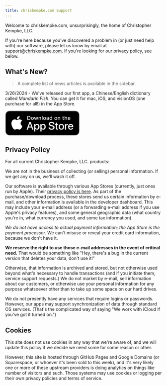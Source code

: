 ```yaml
---
title: chriskempke.com Support
---
```


Welcome to chriskempke.com, unsurprisingly, the home of Christopher Kempke, LLC.  

If you're here because you've discovered a problem in (or just need help with) our software, please let us know by email at  support@chriskempke.com.   If you're looking for our privacy policy, see below.

## What's New?

> A complete list of news articles is available in the sidebar.

3/26/2024 - We've released our first app, a Chinese/English dictionary called _Mandarin Fish_.  You can get it for mac, iOS, and visionOS (one purchase for all!) in the App Store.

[![app-store-black](products/media/app-store-black.svg)](https://apple.co/3JAySnu)

## Privacy Policy

For all current Christopher Kempke, LLC.  products:

We are not in the business of collecting (or selling) personal information.   If we get any on us, we'll wash it off.

Our software is available through various App Stores (currently, just ones run by Apple).  Their [privacy policy is here](https://www.apple.com/legal/privacy/en-ww/).   As part of the purchase/download process, these stores send us certain information by e-mail, and other information is available in the developer dashboard.    This may include your e-mail address (or a forwarding e-mail address if you use Apple's privacy features), and some general geographic data (what country you're in, what currency you used, and some tax information).   

*We do not have access to actual payment information; the App Store is the payment processor.*   We can't misuse or reveal your credit card information, because we don't have it. 

**We reserve the right to use those e-mail addresses in the event of critical need.**   That would be something like "Hey, there's a bug in the current version that deletes your data, don't use it!"

Otherwise, that information is archived and stored, but not otherwise used beyond what's necessary to handle transactions (and if you initiate them, service support requests.)   We do not market by e-mail, sell information about our customers, or otherwise use your personal information for any purpose whatsoever other than to take up some space on our hard drives.

We do not presently have any services that require logins or passwords.  However, our apps may support synchronization of data through standard OS services.   (That's the complicated way of saying "We work with iCloud if you've got it turned on.")

## Cookies

This site does not use cookies in any way that we're aware of, and we will update this policy if we decide we need some for some reason or other.

However; this site is hosted through GitHub Pages and Google Domains (or Squarespace, or whoever it's been sold to this week), and it's very likely one or more of these upstream providers is doing analytics on things like number of visitors and such.   Those systems may use cookies or logging per their own privacy policies and terms of service.
